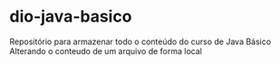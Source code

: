 # dio-java-basico
Repositório para armazenar todo o conteúdo do curso de Java Básico
Alterando o conteudo de um arquivo de forma local 

